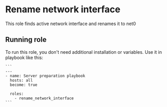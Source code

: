 # Rename network interface

This role finds active network interface and renames it to net0

## Running role

To run this role, you don't need additional installation or variables. Use it in playbook like this:

    ```
    ---
    - name: Server preparation playbook
      hosts: all
      become: true

      roles:
        - rename_network_interface
    ```
